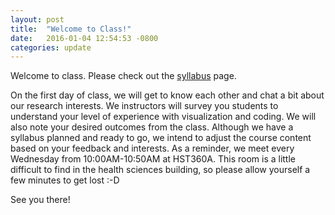 ```yaml
---
layout: post
title:  "Welcome to Class!"
date:   2016-01-04 12:54:53 -0800
categories: update
---
```

Welcome to class. Please check out the [syllabus](/bime591/syllabus) page.

On the first day of class, we will get to know each other and chat a bit about our research interests. We instructors will survey you students to understand your level of experience with visualization and coding. We will also note your desired outcomes from the class. Although we have a syllabus planned and ready to go, we intend to adjust the course content based on your feedback and interests. As a reminder, we meet every Wednesday from 10:00AM-10:50AM at HST360A. This room is a little difficult to find in the health sciences building, so please allow yourself a few minutes to get lost :-D   

See you there!